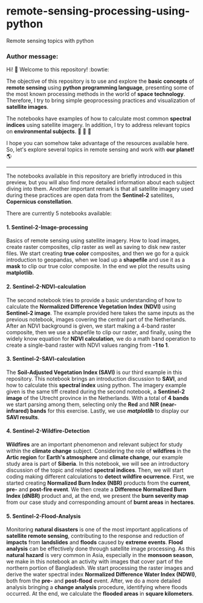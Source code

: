 # remote-sensing-processing-using-python
Remote sensing topics with python

### Author message:
Hi! :wave: Welcome to this repository! :bowtie: 

The objective of this repository is to use and explore the **basic concepts** of **remote sensing** using **python programming language**, presenting some of the most known processing methods in the world of **space technology**. Therefore, I try to bring simple geoprocessing practices and visualization of **satellite images**.

The notebooks have examples of how to calculate most common **spectral indices** using satellite imagery. In addition, I try to address relevant topics on **environmental subjects**. :deciduous_tree: :palm_tree: :evergreen_tree:

I hope you can somehow take advantage of the resources available here. So, let's explore several topics in remote sensing and work with **our planet!** :earth_americas:

---

The notebooks available in this repository are briefly introduced in this preview, but you will also find more detailed information about each subject diving into them. Another important remark is that all satellite imagery used during these practices are open data from the **Sentinel-2** satellites, **Copernicus constellation**.

There are currently 5 notebooks available:

#### 1. Sentinel-2-Image-processing
Basics of remote sensing using satellite imagery. How to load images, create raster composites, clip raster as well as saving to disk new raster files. We start creating **true color** composites, and then we go for a quick introduction to geopandas, when we load up a **shapefile** and use it as a **mask** to clip our true color composite.
In the end we plot the results using **matplotlib**. 

#### 2. Sentinel-2-NDVI-calculation
The second notebook tries to provide a basic understanding of how to calculate the **Normalized Difference Vegetation Index (NDVI)** using **Sentinel-2 image**. The example provided here takes the same inputs as the previous notebook, images covering the central part of the Netherlands. After an NDVI background is given, we start making a 4-band raster composite, then we use a shapefile to clip our raster, and finally, using the widely know equation for **NDVI calculation**, we do a math band operation to create a single-band raster with NDVI values ranging from **-1 to 1**.

#### 3. Sentinel-2-SAVI-calculation
The **Soil-Adjusted Vegetation Index (SAVI)** is our third example in this repository. This notebook brings an introduction discussion to **SAVI**, and how to calculate this **spectral index** using python. The imagery example given is the same tiff created during the second notebook, a **Sentinel-2 image** of the Utrecht province in the Netherlands. With a total of **4 bands** we start parsing among them, selecting only the **Red** and **NIR (near-infrared) bands** for this exercise. Lastly, we use ***matplotlib*** to display our **SAVI results**.

#### 4. Sentinel-2-Wildfire-Detection
**Wildfires** are an important phenomenon and relevant subject for study within the **climate change** subject. Considering the role of **wildfires** in the **Artic region** for **Earth's atmosphere** and **climate change**, our example study area is part of **Siberia**. In this notebook, we will see an introductory discussion of the topic and related **spectral indices**. Then, we will start coding making different calculations to **detect wildfire ocurrence**. First, we started creating **Normalized Burn Index (NBR)** products from the **current**, **pre-** and **post-fire event**. We then create a **Difference Normalized Burn Index (dNBR)** product and, at the end, we present the **burn severity map** from our case study and corresponding amount of **burnt areas** in **hectares**.

#### 5. Sentinel-2-Flood-Analysis
Monitoring **natural disasters** is one of the most important applications of **satellite remote sensing**, contributing to the response and reduction of **impacts** from **landslides** and **floods** caused by **extreme events**. **Flood analysis** can be effectively done through satellite image processing. As this **natural hazard** is very common in Asia, especially in the **monsoon season**, we make in this notebook an activity with images that cover part of the northern portion of Bangladesh. We start processing the raster images and derive the water spectral index **Normalized Difference Water Index (NDWI)**, both from the **pre-** and **post-flood** event. After, we do a more detailed analysis bringing a **change analysis** procedure, identifying where floods occurred. At the end, we calculate the **flooded areas** in **square kilometers**.
